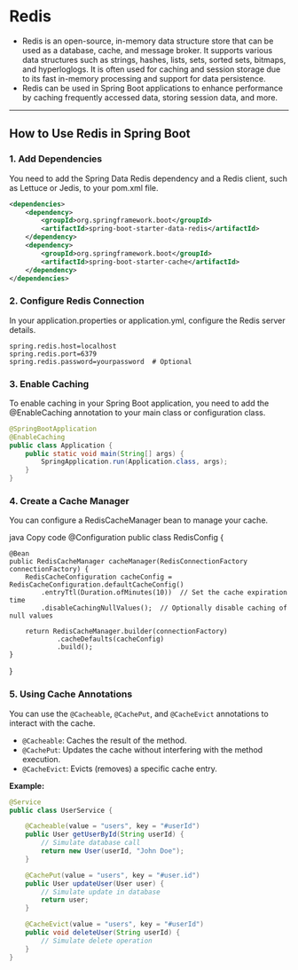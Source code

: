 # Redis
- Redis is an open-source, in-memory data structure store that can be used as a database, cache, and message broker. It supports various data structures such as strings, hashes, lists, sets, sorted sets, bitmaps, and hyperloglogs. It is often used for caching and session storage due to its fast in-memory processing and support for data persistence.
- Redis can be used in Spring Boot applications to enhance performance by caching frequently accessed data, storing session data, and more.

---

## How to Use Redis in Spring Boot
### 1. Add Dependencies
You need to add the Spring Data Redis dependency and a Redis client, such as Lettuce or Jedis, to your pom.xml file.

```xml
<dependencies>
    <dependency>
        <groupId>org.springframework.boot</groupId>
        <artifactId>spring-boot-starter-data-redis</artifactId>
    </dependency>
    <dependency>
        <groupId>org.springframework.boot</groupId>
        <artifactId>spring-boot-starter-cache</artifactId>
    </dependency>
</dependencies>
```
### 2. Configure Redis Connection
In your application.properties or application.yml, configure the Redis server details.

```properties
spring.redis.host=localhost
spring.redis.port=6379
spring.redis.password=yourpassword  # Optional
```
### 3. Enable Caching
To enable caching in your Spring Boot application, you need to add the @EnableCaching annotation to your main class or configuration class.

```java
@SpringBootApplication
@EnableCaching
public class Application {
    public static void main(String[] args) {
        SpringApplication.run(Application.class, args);
    }
}
```
### 4. Create a Cache Manager
You can configure a RedisCacheManager bean to manage your cache.

java
Copy code
@Configuration
public class RedisConfig {
    
    @Bean
    public RedisCacheManager cacheManager(RedisConnectionFactory connectionFactory) {
        RedisCacheConfiguration cacheConfig = RedisCacheConfiguration.defaultCacheConfig()
            .entryTtl(Duration.ofMinutes(10))  // Set the cache expiration time
            .disableCachingNullValues();  // Optionally disable caching of null values
        
        return RedisCacheManager.builder(connectionFactory)
                .cacheDefaults(cacheConfig)
                .build();
    }
}

### 5. Using Cache Annotations
You can use the `@Cacheable`, `@CachePut`, and `@CacheEvict` annotations to interact with the cache.

- `@Cacheable`: Caches the result of the method.
- `@CachePut`: Updates the cache without interfering with the method execution.
- `@CacheEvict`: Evicts (removes) a specific cache entry.

**Example:**
```java
@Service
public class UserService {

    @Cacheable(value = "users", key = "#userId")
    public User getUserById(String userId) {
        // Simulate database call
        return new User(userId, "John Doe");
    }

    @CachePut(value = "users", key = "#user.id")
    public User updateUser(User user) {
        // Simulate update in database
        return user;
    }

    @CacheEvict(value = "users", key = "#userId")
    public void deleteUser(String userId) {
        // Simulate delete operation
    }
}
```